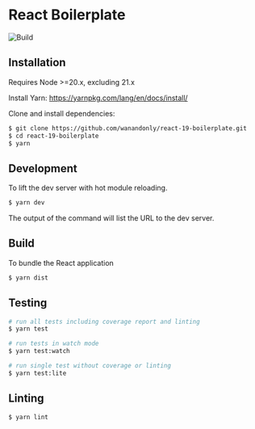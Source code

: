 React Boilerplate
========

![Build](https://github.com/chuntley/react-boilerplate/workflows/Build/badge.svg)

Installation
---

Requires Node >=20.x, excluding 21.x

Install Yarn: https://yarnpkg.com/lang/en/docs/install/

Clone and install dependencies:

```bash
$ git clone https://github.com/wanandonly/react-19-boilerplate.git
$ cd react-19-boilerplate
$ yarn
```

Development
---
To lift the dev server with hot module reloading.
```bash
$ yarn dev
```
The output of the command will list the URL to the dev server.

Build
---

To bundle the React application
```bash
$ yarn dist
```

Testing
---

```bash
# run all tests including coverage report and linting
$ yarn test

# run tests in watch mode
$ yarn test:watch

# run single test without coverage or linting
$ yarn test:lite
```

Linting
---
```bash
$ yarn lint
```
